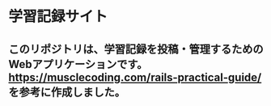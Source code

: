 # 学習記録サイト

このリポジトリは、学習記録を投稿・管理するためのWebアプリケーションです。
https://musclecoding.com/rails-practical-guide/  を参考に作成しました。
---
